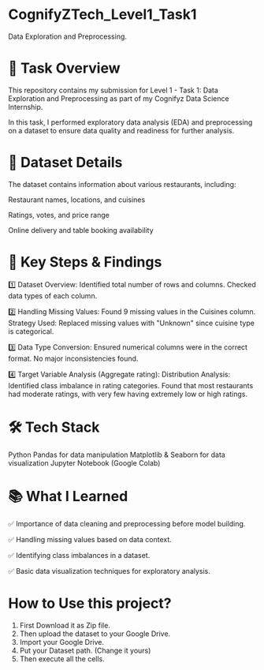 # CognifyZTech_Level1_Task1
Data Exploration and Preprocessing.

# 🚀 Task Overview
This repository contains my submission for Level 1 - Task 1: Data Exploration and Preprocessing as part of my Cognifyz Data Science Internship.

In this task, I performed exploratory data analysis (EDA) and preprocessing on a dataset to ensure data quality and readiness for further analysis.

# 📂 Dataset Details
The dataset contains information about various restaurants, including:

Restaurant names, locations, and cuisines

Ratings, votes, and price range

Online delivery and table booking availability

# 📌 Key Steps & Findings
1️⃣ Dataset Overview:
Identified total number of rows and columns. 
Checked data types of each column.

2️⃣ Handling Missing Values:
Found 9 missing values in the Cuisines column.
Strategy Used: Replaced missing values with "Unknown" since cuisine type is categorical.

3️⃣ Data Type Conversion:
Ensured numerical columns were in the correct format.
No major inconsistencies found.

4️⃣ Target Variable Analysis (Aggregate rating):
Distribution Analysis: Identified class imbalance in rating categories.
Found that most restaurants had moderate ratings, with very few having extremely low or high ratings.

# 🛠️ Tech Stack
Python
Pandas for data manipulation
Matplotlib & Seaborn for data visualization
Jupyter Notebook (Google Colab)

# 📚 What I Learned
✅ Importance of data cleaning and preprocessing before model building.

✅ Handling missing values based on data context.

✅ Identifying class imbalances in a dataset.

✅ Basic data visualization techniques for exploratory analysis.

# How to Use this project?
1. First Download it as Zip file.
2. Then upload the dataset to your Google Drive.
3. Import your Google Drive.
4. Put your Dataset path. (Change it yours)
5. Then execute all the cells.

